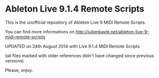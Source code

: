 Ableton Live 9.1.4 Remote Scripts
=============================

This is the unofficial repository of Ableton Live 9 MIDI Remote Scripts.

You can find more informations on http://julienbayle.net/ableton-live-9-midi-remote-scripts

UPDATED on 24th August 2014 with Live 9.1.4 MIDI Remote Scripts

(all files marked with older references didn't have changed since previous versions)

Please, enjoy.
